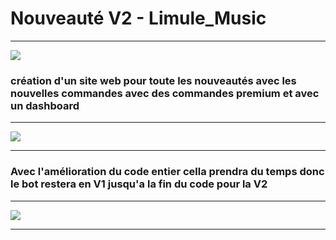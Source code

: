   <head>
    <!-- Place your kit's code here -->
    <script src="https://kit.fontawesome.com/58b0682623.js" crossorigin="anonymous"></script>
  </head>
  
# Nouveauté V2 - Limule_Music

<hr>

<img src="https://media.istockphoto.com/vectors/new-update-banner-template-isolated-on-white-backgroundvector-for-vector-id1136182862?k=6&m=1136182862&s=170667a&w=0&h=cCKXo9tNtUrjJqpf8u0-05C_Q3sWGM9n34q8t99QvHk=">  

### création d'un site web pour toute les nouveautés avec les nouvelles commandes avec des commandes premium et avec un dashboard 

<hr>
<img src="https://droplr.com/wp-content/uploads/2020/05/iStock-1175691444.jpg">
<hr>


### Avec l'amélioration du code entier cella prendra du temps donc le bot restera en V1 jusqu'a la fin du code pour la V2
<i class="fas fa-angle-double-right"></i>
<hr>
<img  src="https://nudatasecurity.com/wp-content/uploads/2020/09/iStock-1042793818.jpg">
<hr>

